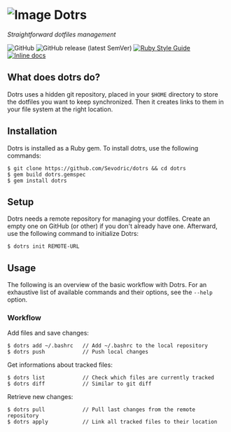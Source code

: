 # ![Image](https://img.tedomum.net/data/dotrs_logo_32-b1fd1b.png) Dotrs

*Straightforward dotfiles management*

![GitHub](https://img.shields.io/github/license/durierem/dotrs)
![GitHub release (latest SemVer)](https://img.shields.io/github/v/release/durierem/dotrs)
[![Ruby Style Guide](https://img.shields.io/badge/code_style-rubocop-brightgreen.svg)](https://github.com/rubocop-hq/rubocop)
[![Inline docs](http://inch-ci.org/github/durierem/dotrs.svg?branch=master)](http://inch-ci.org/github/durierem/dotrs)

## What does dotrs do?

Dotrs uses a hidden git repository, placed in your `$HOME` directory to store
the dotfiles you want to keep synchronized. Then it creates links to them in
your file system at the right location.

## Installation

Dotrs is installed as a Ruby gem. To install dotrs, use the following commands:

```
$ git clone https://github.com/Sevodric/dotrs && cd dotrs
$ gem build dotrs.gemspec
$ gem install dotrs
```

## Setup

Dotrs needs a remote repository for managing your dotfiles. Create an empty one
on GitHub (or other) if you don't already have one. Afterward, use the following
command to initialize Dotrs:

`$ dotrs init REMOTE-URL`

## Usage

The following is an overview of the basic workflow with Dotrs.
For an exhaustive list of available commands and their options, see the
`--help` option.

### Workflow

Add files and save changes:

```
$ dotrs add ~/.bashrc   // Add ~/.bashrc to the local repository
$ dotrs push            // Push local changes
```

Get informations about tracked files:

```
$ dotrs list            // Check which files are currently tracked
$ dotrs diff            // Similar to git diff
```

Retrieve new changes:

```
$ dotrs pull            // Pull last changes from the remote repository
$ dotrs apply           // Link all tracked files to their location
```
